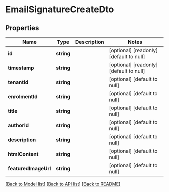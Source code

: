 # EmailSignatureCreateDto

## Properties
Name | Type | Description | Notes
------------ | ------------- | ------------- | -------------
**id** | **string** |  | [optional] [readonly] [default to null]
**timestamp** | **string** |  | [optional] [readonly] [default to null]
**tenantId** | **string** |  | [optional] [default to null]
**enrolmentId** | **string** |  | [optional] [default to null]
**title** | **string** |  | [optional] [default to null]
**authorId** | **string** |  | [optional] [default to null]
**description** | **string** |  | [optional] [default to null]
**htmlContent** | **string** |  | [optional] [default to null]
**featuredImageUrl** | **string** |  | [optional] [default to null]

[[Back to Model list]](../README.md#documentation-for-models) [[Back to API list]](../README.md#documentation-for-api-endpoints) [[Back to README]](../README.md)


